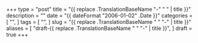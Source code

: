 +++
type = "post"
title = "{{ replace .TranslationBaseName "-" " " | title }}"
description = ""
date = "{{ dateFormat "2006-01-02" .Date }}"
categories = [
    "",
]
tags = [
    "",
]
slug = "{{ replace .TranslationBaseName " " "-" | title }}"
aliases = [
    "draft-{{ replace .TranslationBaseName " " "-" | title }}",
]
draft = true
+++

